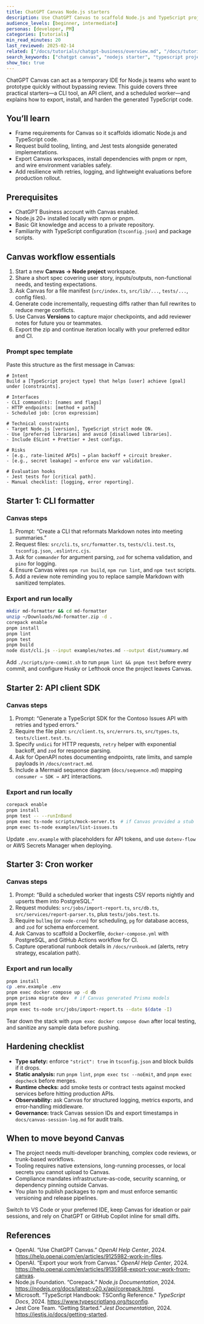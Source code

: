 ```yaml
---
title: ChatGPT Canvas Node.js starters
description: Use ChatGPT Canvas to scaffold Node.js and TypeScript projects, then export and run them with linting and tests.
audience_levels: [beginner, intermediate]
personas: [developer, PM]
categories: [tutorials]
min_read_minutes: 20
last_reviewed: 2025-02-14
related: ["/docs/tutorials/chatgpt-business/overview.md", "/docs/tutorials/chatgpt-business/canvas-python-starters.md", "/docs/quickstarts/js-server-route.md"]
search_keywords: ["chatgpt canvas", "nodejs starter", "typescript project", "jest", "eslint"]
show_toc: true
---
```


ChatGPT Canvas can act as a temporary IDE for Node.js teams who want to prototype quickly without bypassing review. This guide covers three practical starters—a CLI tool, an API client, and a scheduled worker—and explains how to export, install, and harden the generated TypeScript code.

## You’ll learn
- Frame requirements for Canvas so it scaffolds idiomatic Node.js and TypeScript code.
- Request build tooling, linting, and Jest tests alongside generated implementations.
- Export Canvas workspaces, install dependencies with pnpm or npm, and wire environment variables safely.
- Add resilience with retries, logging, and lightweight evaluations before production rollout.

## Prerequisites
- ChatGPT Business account with Canvas enabled.
- Node.js 20+ installed locally with npm or pnpm.
- Basic Git knowledge and access to a private repository.
- Familiarity with TypeScript configuration (`tsconfig.json`) and package scripts.

## Canvas workflow essentials
1. Start a new **Canvas → Node project** workspace.
2. Share a short spec covering user story, inputs/outputs, non-functional needs, and testing expectations.
3. Ask Canvas for a file manifest (`src/index.ts`, `src/lib/...`, `tests/...`, config files).
4. Generate code incrementally, requesting diffs rather than full rewrites to reduce merge conflicts.
5. Use Canvas **Versions** to capture major checkpoints, and add reviewer notes for future you or teammates.
6. Export the zip and continue iteration locally with your preferred editor and CI.

### Prompt spec template
Paste this structure as the first message in Canvas:

```
# Intent
Build a [TypeScript project type] that helps [user] achieve [goal] under [constraints].

# Interfaces
- CLI command(s): [names and flags]
- HTTP endpoints: [method + path]
- Scheduled job: [cron expression]

# Technical constraints
- Target Node.js [version], TypeScript strict mode ON.
- Use [preferred libraries] and avoid [disallowed libraries].
- Include ESLint + Prettier + Jest configs.

# Risks
- [e.g., rate-limited APIs] → plan backoff + circuit breaker.
- [e.g., secret leakage] → enforce env var validation.

# Evaluation hooks
- Jest tests for [critical path].
- Manual checklist: [logging, error reporting].
```

## Starter 1: CLI formatter

### Canvas steps
1. Prompt: “Create a CLI that reformats Markdown notes into meeting summaries.”
2. Request files: `src/cli.ts`, `src/formatter.ts`, `tests/cli.test.ts`, `tsconfig.json`, `.eslintrc.cjs`.
3. Ask for `commander` for argument parsing, `zod` for schema validation, and `pino` for logging.
4. Ensure Canvas wires `npm run build`, `npm run lint`, and `npm test` scripts.
5. Add a review note reminding you to replace sample Markdown with sanitized templates.

### Export and run locally

```bash
mkdir md-formatter && cd md-formatter
unzip ~/Downloads/md-formatter.zip -d .
corepack enable
pnpm install
pnpm lint
pnpm test
pnpm build
node dist/cli.js --input examples/notes.md --output dist/summary.md
```

Add `./scripts/pre-commit.sh` to run `pnpm lint && pnpm test` before every commit, and configure Husky or Lefthook once the project leaves Canvas.

## Starter 2: API client SDK

### Canvas steps
1. Prompt: “Generate a TypeScript SDK for the Contoso Issues API with retries and typed errors.”
2. Require the file plan: `src/client.ts`, `src/errors.ts`, `src/types.ts`, `tests/client.test.ts`.
3. Specify `undici` for HTTP requests, `retry` helper with exponential backoff, and `zod` for response parsing.
4. Ask for OpenAPI notes documenting endpoints, rate limits, and sample payloads in `/docs/contract.md`.
5. Include a Mermaid sequence diagram (`docs/sequence.md`) mapping `consumer → SDK → API` interactions.

### Export and run locally

```bash
corepack enable
pnpm install
pnpm test -- --runInBand
pnpm exec ts-node scripts/mock-server.ts  # if Canvas provided a stub
pnpm exec ts-node examples/list-issues.ts
```

Update `.env.example` with placeholders for API tokens, and use `dotenv-flow` or AWS Secrets Manager when deploying.

## Starter 3: Cron worker

### Canvas steps
1. Prompt: “Build a scheduled worker that ingests CSV reports nightly and upserts them into PostgreSQL.”
2. Request modules: `src/jobs/import-report.ts`, `src/db.ts`, `src/services/report-parser.ts`, plus `tests/jobs.test.ts`.
3. Require `bullmq` (or `node-cron`) for scheduling, `pg` for database access, and `zod` for schema enforcement.
4. Ask Canvas to scaffold a Dockerfile, `docker-compose.yml` with PostgreSQL, and GitHub Actions workflow for CI.
5. Capture operational runbook details in `/docs/runbook.md` (alerts, retry strategy, escalation path).

### Export and run locally

```bash
pnpm install
cp .env.example .env
pnpm exec docker compose up -d db
pnpm prisma migrate dev  # if Canvas generated Prisma models
pnpm test
pnpm exec ts-node src/jobs/import-report.ts --date $(date -I)
```

Tear down the stack with `pnpm exec docker compose down` after local testing, and sanitize any sample data before pushing.

## Hardening checklist
- **Type safety:** enforce `"strict": true` in `tsconfig.json` and block builds if it drops.
- **Static analysis:** run `pnpm lint`, `pnpm exec tsc --noEmit`, and `pnpm exec depcheck` before merges.
- **Runtime checks:** add smoke tests or contract tests against mocked services before hitting production APIs.
- **Observability:** ask Canvas for structured logging, metrics exports, and error-handling middleware.
- **Governance:** track Canvas session IDs and export timestamps in `docs/canvas-session-log.md` for audit trails.

## When to move beyond Canvas
- The project needs multi-developer branching, complex code reviews, or trunk-based workflows.
- Tooling requires native extensions, long-running processes, or local secrets you cannot upload to Canvas.
- Compliance mandates infrastructure-as-code, security scanning, or dependency pinning outside Canvas.
- You plan to publish packages to npm and must enforce semantic versioning and release pipelines.

Switch to VS Code or your preferred IDE, keep Canvas for ideation or pair sessions, and rely on ChatGPT or GitHub Copilot inline for small diffs.

## References
- OpenAI. “Use ChatGPT Canvas.” *OpenAI Help Center*, 2024. https://help.openai.com/en/articles/9125982-work-in-files.
- OpenAI. “Export your work from Canvas.” *OpenAI Help Center*, 2024. https://help.openai.com/en/articles/9135958-export-your-work-from-canvas.
- Node.js Foundation. “Corepack.” *Node.js Documentation*, 2024. https://nodejs.org/docs/latest-v20.x/api/corepack.html.
- Microsoft. “TypeScript Handbook: TSConfig Reference.” *TypeScript Docs*, 2024. https://www.typescriptlang.org/tsconfig.
- Jest Core Team. “Getting Started.” *Jest Documentation*, 2024. https://jestjs.io/docs/getting-started.

